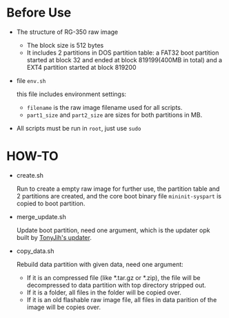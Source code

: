 Before Use
==========
* The structure of RG-350 raw image
  * The block size is 512 bytes
  * It includes 2 partitions in DOS partition table: a FAT32 boot partition started at block 32 and ended at block 819199(400MB in total) and a EXT4 partition started at block 819200

* file `env.sh`

  this file includes environment settings:
  * `filename` is the raw image filename used for all scripts.
  * `part1_size` and `part2_size` are sizes for both partitions in MB.

* All scripts must be run in `root`, just use `sudo`

HOW-TO
======
* create.sh

  Run to create a empty raw image for further use, the partition table and 2 partitions are created, and the core boot binary file `mininit-syspart` is copied to boot partition.

* merge_update.sh

  Update boot partition, need one argument, which is the updater opk built by [TonyJih's updater](https://github.com/tonyjih/RG350_updater).

* copy_data.sh

  Rebuild data partition with given data, need one argument:
  * If it is an compressed file (like *.tar.gz or *.zip), the file will be decompressed to data partition with top directory stripped out.
  * If it is a folder, all files in the folder will be copied over.
  * If it is an old flashable raw image file, all files in data parition of the image will be copies over.
